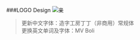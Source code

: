 ﻿###LOGO Design
![亲](https://github.com/renjunone/design/blob/master/preview.jpg) 
>更新中文字体：造字工房丁丁（非商用）常规体   
>更换英文单词及字体：MV Boli